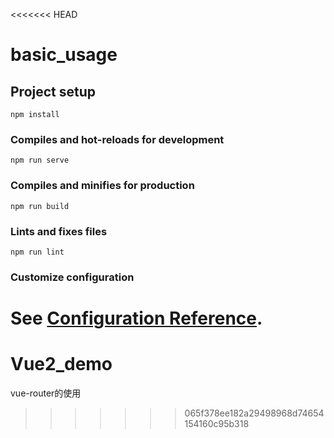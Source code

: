 <<<<<<< HEAD
# basic_usage

## Project setup
```
npm install
```

### Compiles and hot-reloads for development
```
npm run serve
```

### Compiles and minifies for production
```
npm run build
```

### Lints and fixes files
```
npm run lint
```

### Customize configuration
See [Configuration Reference](https://cli.vuejs.org/config/).
=======
# Vue2_demo
vue-router的使用
>>>>>>> 065f378ee182a29498968d74654154160c95b318
